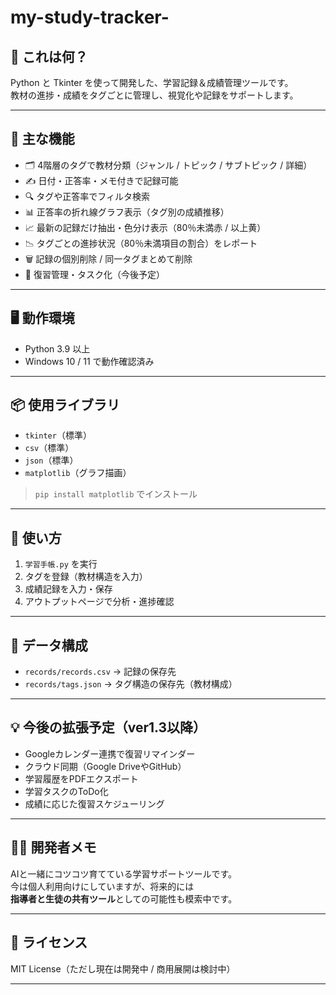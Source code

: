 # my-study-tracker-

## 📝 これは何？
Python と Tkinter を使って開発した、学習記録＆成績管理ツールです。  
教材の進捗・成績をタグごとに管理し、視覚化や記録をサポートします。

---

## 🔧 主な機能

- 🗂 4階層のタグで教材分類（ジャンル / トピック / サブトピック / 詳細）
- ✍️ 日付・正答率・メモ付きで記録可能
- 🔍 タグや正答率でフィルタ検索
- 📊 正答率の折れ線グラフ表示（タグ別の成績推移）
- 📈 最新の記録だけ抽出・色分け表示（80％未満赤 / 以上黄）
- 📉 タグごとの進捗状況（80％未満項目の割合）をレポート
- 🗑 記録の個別削除 / 同一タグまとめて削除
- 📅 復習管理・タスク化（今後予定）

---

## 🖥 動作環境

- Python 3.9 以上
- Windows 10 / 11 で動作確認済み

---

## 📦 使用ライブラリ

- `tkinter`（標準）
- `csv`（標準）
- `json`（標準）
- `matplotlib`（グラフ描画）

> `pip install matplotlib` でインストール

---

## 🚀 使い方

1. `学習手帳.py` を実行
2. タグを登録（教材構造を入力）
3. 成績記録を入力・保存
4. アウトプットページで分析・進捗確認

---

## 📁 データ構成

- `records/records.csv` → 記録の保存先
- `records/tags.json` → タグ構造の保存先（教材構成）

---

## 💡 今後の拡張予定（ver1.3以降）

- Googleカレンダー連携で復習リマインダー
- クラウド同期（Google DriveやGitHub）
- 学習履歴をPDFエクスポート
- 学習タスクのToDo化
- 成績に応じた復習スケジューリング

---

## 🙋‍♀️ 開発者メモ

AIと一緒にコツコツ育てている学習サポートツールです。  
今は個人利用向けにしていますが、将来的には  
**指導者と生徒の共有ツール**としての可能性も模索中です。

---

## 📄 ライセンス

MIT License（ただし現在は開発中 / 商用展開は検討中）

---
